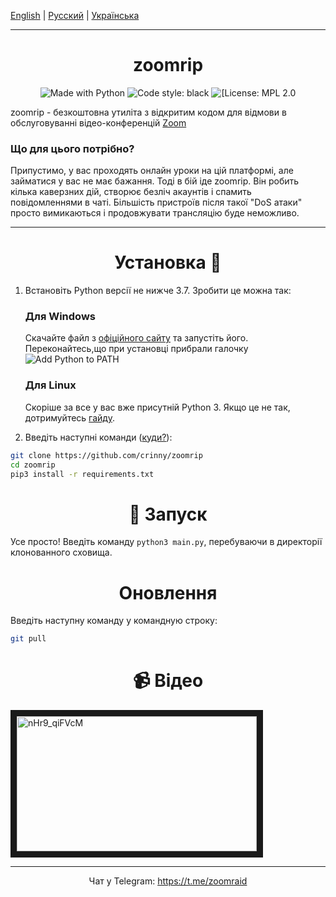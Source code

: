 [English](README_ENG.md) | [Русский](README.md) | [Українська](README_UKR.md)


------

<h1 align="center">zoomrip</h1>

<p align="center">
    <img alt="Made with Python" src="https://img.shields.io/badge/Made%20with-Python-%23FFD242?logo=python&logoColor=white"> 
    <img alt="Code style: black" src="https://img.shields.io/badge/code%20style-black-000000.svg">
    <img alt="[License: MPL 2.0" src="https://img.shields.io/badge/License-MPL%202.0-brightgreen.svg">
</p>

zoomrip - безкоштовна утиліта з відкритим кодом для відмови в обслуговуванні відео-конференцій [Zoom](http://zoom.us/ "Zoom")

### Що для цього потрібно?
Припустимо, у вас проходять онлайн уроки на цій платформі, але займатися у вас не має бажання. Тоді в бій іде zoomrip. Він робить кілька каверзних дій, створює безліч акаунтів і спамить повідомленнями в чаті. Більшість пристроїв після такої "DoS атаки" просто вимикаються і продовжувати трансляцію буде неможливо.


------------

<h1 align="center">Установка 🚀 </h1>


1. Встановіть Python версії не нижче 3.7. Зробити це можна так:

    <h3>Для Windows</h3>

    Скачайте файл з [офіційного сайту](https://www.python.org/downloads/) та запустіть його. Переконайтесь,що при установці прибрали галочку ![Add Python to PATH](https://user-images.githubusercontent.com/42045258/69171091-557d2780-0b0c-11ea-8adf-7f819357f041.png)
    
    <h3>Для Linux</h3>

    Скоріше за все у вас вже присутній Python 3. Якщо це не так, дотримуйтесь [гайду](https://realpython.com/installing-python/#linux).

2. Введіть наступні команди ([куди?](http://comp-profi.com/kak-vyzvat-komandnuyu-stroku-ili-konsol-windows/)):

```sh
git clone https://github.com/crinny/zoomrip
cd zoomrip
pip3 install -r requirements.txt
```
<h1 align="center">🚩 Запуск</h1>

Усе просто! Введіть команду `python3 main.py`, перебуваючи в директорії клонованного сховища.

<h1 align="center">Оновлення</h1>

Введіть наступну команду у командную строку:
```sh
git pull
```

<h1 align="center">📹  Відео</h1>
<a href="http://www.youtube.com/watch?feature=player_embedded&v=nHr9_qiFVcM" target="_blank"><img src="http://img.youtube.com/vi/nHr9_qiFVcM/0.jpg" 
alt="nHr9_qiFVcM" width="384" height="216" border="10" /></a>

------------

<p align="center">Чат у Telegram: <a href="https://t.me/zoomraid">https://t.me/zoomraid</a></p>
